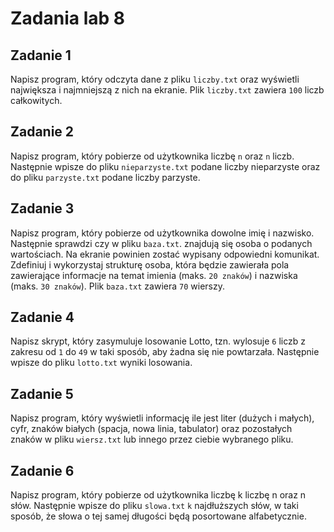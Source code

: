 # Zadania lab 8

## Zadanie 1

Napisz program, który odczyta dane z pliku `liczby.txt` oraz wyświetli największa i najmniejszą z nich na ekranie.
Plik `liczby.txt` zawiera `100` liczb całkowitych.

## Zadanie 2

Napisz program, który pobierze od użytkownika liczbę `n` oraz `n` liczb. Następnie wpisze do pliku `nieparzyste.txt` podane liczby nieparzyste oraz do pliku `parzyste.txt` podane liczby parzyste.

## Zadanie 3

Napisz program, który pobierze od użytkownika dowolne imię i nazwisko. Następnie sprawdzi czy w pliku `baza.txt`. znajdują się osoba o podanych wartościach. Na ekranie powinien zostać wypisany odpowiedni komunikat. Zdefiniuj i wykorzystaj strukturę osoba, która będzie zawierała pola zawierające informacje na temat imienia (maks. `20 znaków`) i nazwiska (maks. `30 znaków`).
Plik `baza.txt` zawiera `70` wierszy.

## Zadanie 4

Napisz skrypt, który zasymuluje losowanie Lotto, tzn. wylosuje `6` liczb z zakresu od `1` do `49` w taki sposób, aby żadna się nie powtarzała. Następnie wpisze do pliku `lotto.txt` wyniki losowania.

## Zadanie 5

Napisz program, który wyświetli informację ile jest liter (dużych i małych), cyfr, znaków białych (spacja, nowa linia, tabulator) oraz pozostałych znaków w pliku `wiersz.txt` lub innego przez ciebie wybranego pliku.

## Zadanie 6

Napisz program, który pobierze od użytkownika liczbę k liczbę n oraz n słów. Następnie wpisze do pliku `slowa.txt` `k` najdłuższych słów, w taki sposób, że słowa o tej samej długości będą posortowane alfabetycznie.
